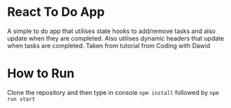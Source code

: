 # React To Do App

A simple to do app that utilises state hooks to add/remove tasks and also update when they are completed. Also utilises dynamic headers that update when tasks are completed. Taken from tutorial from Coding with Dawid

# How to Run

Clone the repository and then type in console `npm install` followed by `npm run start`
